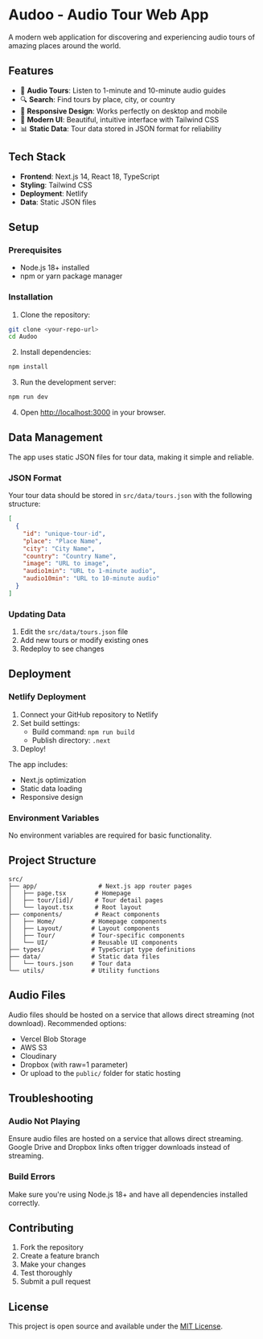 # Audoo - Audio Tour Web App

A modern web application for discovering and experiencing audio tours of amazing places around the world.

## Features

- 🎵 **Audio Tours**: Listen to 1-minute and 10-minute audio guides
- 🔍 **Search**: Find tours by place, city, or country
- 📱 **Responsive Design**: Works perfectly on desktop and mobile
- 🎨 **Modern UI**: Beautiful, intuitive interface with Tailwind CSS
- 📊 **Static Data**: Tour data stored in JSON format for reliability

## Tech Stack

- **Frontend**: Next.js 14, React 18, TypeScript
- **Styling**: Tailwind CSS
- **Deployment**: Netlify
- **Data**: Static JSON files

## Setup

### Prerequisites

- Node.js 18+ installed
- npm or yarn package manager

### Installation

1. Clone the repository:
```bash
git clone <your-repo-url>
cd Audoo
```

2. Install dependencies:
```bash
npm install
```

3. Run the development server:
```bash
npm run dev
```

4. Open [http://localhost:3000](http://localhost:3000) in your browser.

## Data Management

The app uses static JSON files for tour data, making it simple and reliable.

### JSON Format

Your tour data should be stored in `src/data/tours.json` with the following structure:

```json
[
  {
    "id": "unique-tour-id",
    "place": "Place Name",
    "city": "City Name",
    "country": "Country Name",
    "image": "URL to image",
    "audio1min": "URL to 1-minute audio",
    "audio10min": "URL to 10-minute audio"
  }
]
```

### Updating Data

1. Edit the `src/data/tours.json` file
2. Add new tours or modify existing ones
3. Redeploy to see changes

## Deployment

### Netlify Deployment

1. Connect your GitHub repository to Netlify
2. Set build settings:
   - Build command: `npm run build`
   - Publish directory: `.next`
3. Deploy!

The app includes:
- Next.js optimization
- Static data loading
- Responsive design

### Environment Variables

No environment variables are required for basic functionality.

## Project Structure

```
src/
├── app/                 # Next.js app router pages
│   ├── page.tsx        # Homepage
│   ├── tour/[id]/      # Tour detail pages
│   └── layout.tsx      # Root layout
├── components/         # React components
│   ├── Home/          # Homepage components
│   ├── Layout/        # Layout components
│   ├── Tour/          # Tour-specific components
│   └── UI/            # Reusable UI components
├── types/             # TypeScript type definitions
├── data/              # Static data files
│   └── tours.json     # Tour data
└── utils/             # Utility functions
```

## Audio Files

Audio files should be hosted on a service that allows direct streaming (not download). Recommended options:
- Vercel Blob Storage
- AWS S3
- Cloudinary
- Dropbox (with raw=1 parameter)
- Or upload to the `public/` folder for static hosting

## Troubleshooting

### Audio Not Playing
Ensure audio files are hosted on a service that allows direct streaming. Google Drive and Dropbox links often trigger downloads instead of streaming.

### Build Errors
Make sure you're using Node.js 18+ and have all dependencies installed correctly.

## Contributing

1. Fork the repository
2. Create a feature branch
3. Make your changes
4. Test thoroughly
5. Submit a pull request

## License

This project is open source and available under the [MIT License](LICENSE). 